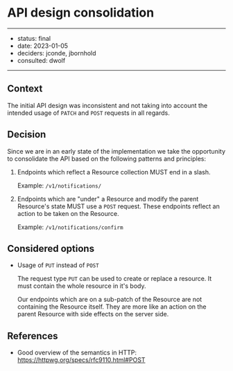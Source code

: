 # API design consolidation


---

- status: final
- date: 2023-01-05
- deciders: jconde, jbornhold
- consulted: dwolf

---

## Context

The initial API design was inconsistent and not taking into account the intended
usage of `PATCH` and `POST` requests in all regards.


## Decision

Since we are in an early state of the implementation we take the opportunity to
consolidate the API based on the following patterns and principles:

1. Endpoints which reflect a Resource collection MUST end in a slash.

   Example: `/v1/notifications/`

2. Endpoints which are "under" a Resource and modify the parent Resource's state
   MUST use a `POST` request. These endpoints reflect an action to be taken on
   the Resource.

   Example: `/v1/notifications/confirm`


## Considered options

* Usage of `PUT` instead of `POST`

  The request type `PUT` can be used to create or replace a resource. It must
  contain the whole resource in it's body.

  Our endpoints which are on a sub-patch of the Resource are not containing the
  Resource itself. They are more like an action on the parent Resource with side
  effects on the server side.


## References

* Good overview of the semantics in HTTP:
  https://httpwg.org/specs/rfc9110.html#POST
